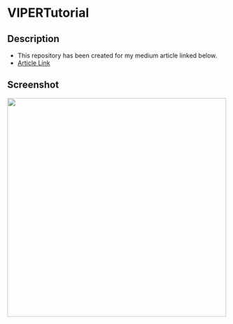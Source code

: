 # VIPERTutorial

## Description
- This repository has been created for my medium article linked below.
- [Article Link](https://medium.com/@cem.telliagaoglu/protocols-and-viper-pattern-in-swift-a80c1ad34747)

## Screenshot
<img src = "https://user-images.githubusercontent.com/82387854/216855085-e31d048f-56d2-49a4-9cf0-bc7f1165c086.png" height = "500" >

